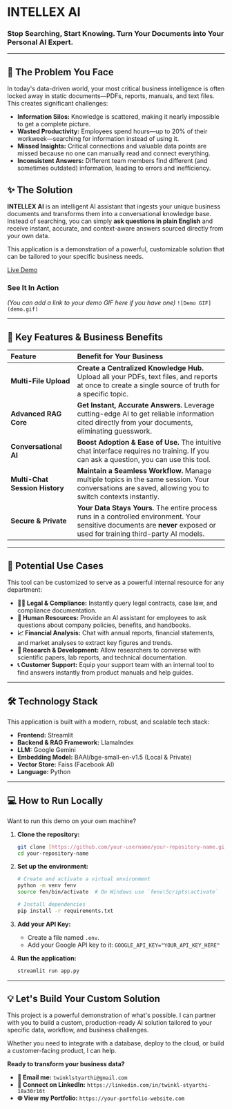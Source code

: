 # INTELLEX AI

### Stop Searching, Start Knowing. Turn Your Documents into Your Personal AI Expert.

---

## 🎯 The Problem You Face

In today's data-driven world, your most critical business intelligence is often locked away in static documents—PDFs, reports, manuals, and text files. This creates significant challenges:

* **Information Silos:** Knowledge is scattered, making it nearly impossible to get a complete picture.
* **Wasted Productivity:** Employees spend hours—up to 20% of their workweek—searching for information instead of using it.
* **Missed Insights:** Critical connections and valuable data points are missed because no one can manually read and connect everything.
* **Inconsistent Answers:** Different team members find different (and sometimes outdated) information, leading to errors and inefficiency.

## ✨ The Solution

**INTELLEX AI** is an intelligent AI assistant that ingests your unique business documents and transforms them into a conversational knowledge base. Instead of searching, you can simply **ask questions in plain English** and receive instant, accurate, and context-aware answers sourced directly from your own data.

This application is a demonstration of a powerful, customizable solution that can be tailored to your specific business needs.

[Live Demo](https://intellex-ai.streamlit.app/)

### See It In Action

*(You can add a link to your demo GIF here if you have one)*
`![Demo GIF](demo.gif)`

---

## 🚀 Key Features & Business Benefits

| Feature | Benefit for Your Business |
| :--- | :--- |
| **Multi-File Upload** | **Create a Centralized Knowledge Hub.** Upload all your PDFs, text files, and reports at once to create a single source of truth for a specific topic. |
| **Advanced RAG Core** | **Get Instant, Accurate Answers.** Leverage cutting-edge AI to get reliable information cited directly from your documents, eliminating guesswork. |
| **Conversational AI** | **Boost Adoption & Ease of Use.** The intuitive chat interface requires no training. If you can ask a question, you can use this tool. |
| **Multi-Chat Session History** | **Maintain a Seamless Workflow.** Manage multiple topics in the same session. Your conversations are saved, allowing you to switch contexts instantly. |
| **Secure & Private** | **Your Data Stays Yours.** The entire process runs in a controlled environment. Your sensitive documents are **never** exposed or used for training third-party AI models. |

---

## 💼 Potential Use Cases

This tool can be customized to serve as a powerful internal resource for any department:

* **👩‍⚖️ Legal & Compliance:** Instantly query legal contracts, case law, and compliance documentation.
* **🤝 Human Resources:** Provide an AI assistant for employees to ask questions about company policies, benefits, and handbooks.
* **📈 Financial Analysis:** Chat with annual reports, financial statements, and market analyses to extract key figures and trends.
* **🔬 Research & Development:** Allow researchers to converse with scientific papers, lab reports, and technical documentation.
* **📞 Customer Support:** Equip your support team with an internal tool to find answers instantly from product manuals and help guides.

---

## 🛠️ Technology Stack

This application is built with a modern, robust, and scalable tech stack:

* **Frontend:** Streamlit
* **Backend & RAG Framework:** LlamaIndex
* **LLM:** Google Gemini
* **Embedding Model:** BAAI/bge-small-en-v1.5 (Local & Private)
* **Vector Store:** Faiss (Facebook AI)
* **Language:** Python

---

## 💻 How to Run Locally

Want to run this demo on your own machine?

1.  **Clone the repository:**
    ```bash
    git clone [https://github.com/your-username/your-repository-name.git](https://github.com/your-username/your-repository-name.git)
    cd your-repository-name
    ```

2.  **Set up the environment:**
    ```bash
    # Create and activate a virtual environment
    python -m venv fenv
    source fen/bin/activate  # On Windows use `fenv\Scripts\activate`

    # Install dependencies
    pip install -r requirements.txt
    ```

3.  **Add your API Key:**
    * Create a file named `.env`.
    * Add your Google API key to it: `GOOGLE_API_KEY="YOUR_API_KEY_HERE"`

4.  **Run the application:**
    ```bash
    streamlit run app.py
    ```

---

## 💡 Let's Build Your Custom Solution

This project is a powerful demonstration of what's possible. I can partner with you to build a custom, production-ready AI solution tailored to your specific data, workflow, and business challenges.

Whether you need to integrate with a database, deploy to the cloud, or build a customer-facing product, I can help.

**Ready to transform your business data?**

* **📧 Email me:** `twinklstyarthi@gmail.com`
* **🔗 Connect on LinkedIn:** `https://linkedin.com/in/twinkl-styarthi-18a30r16t`
* **🌐 View my Portfolio:** `https://your-portfolio-website.com`